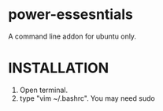 # power-essesntials
A command line addon for ubuntu only.
# INSTALLATION
1. Open terminal.
2. type "vim ~/.bashrc". You may need sudo
